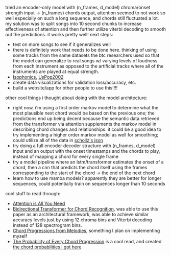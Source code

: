tried an encoder-only model with (n_frames, d_model) chroma/onset strength input -> (n_frames) chords output, attention seemed to not work so well especially on such a long sequence, and chords still fluctuated a lot. my solution was to split songs into 10 second chunks to increase effectiveness of attention and then further utilize viterbi decoding to smooth out the predictions. it works pretty well! next steps:

- test on more songs to see if it generalizes well
 - there is definitely work that needs to be done here. thinking of using some tracks from the same datasets the btc researchers used so that the model can generalize to real songs w/ varying levels of loudness from each instrument as opposed to the artificial tracks where all of the instruments are played at equal strength.
 - [Isophonics](http://isophonics.net/datasets), [UsPop2002](https://github.com/tmc323/Chord-Annotations)
- create data visualizations for validation loss/accuracy, etc.
- build a website/app for other people to use this!!!!


other cool things i thought about doing with the model architecture:

- right now, i'm using a first order markov model to determine what the most plausible next chord would be based on the previous one; the predictions end up being decent because the semantic data retrieved from the transformer via attention supplements the markov model in describing chord changes and relationships. it could be a good idea to try implementing a higher order markov model as well for smoothing; could utilize all of the data in [schollz's json](https://raw.githubusercontent.com/schollz/chords/refs/heads/master/chordIndexInC.json)
- try doing a full encoder decoder structure with (n_frames, d_model) input and an output with the onset timestamps and the chords to play, instead of mapping a chord for every single frame
- try a model pipeline where an lstm/transformer estimates the onset of a chord, then a cnn that predicts the chord itself using the frames corresponding to the start of the chord -> the end of the next chord
- learn how to use mamba models? apparently they are better for longer sequences, could potentially train on sequences longer than 10 seconds

cool stuff to read through: 
- [Attention is All You Need](https://arxiv.org/pdf/1706.03762)
- [Bidirectional Transformer for Chord Recognition](https://arxiv.org/pdf/1907.02698), was able to use this paper as an architectural framework, was able to achieve similar accuracy levels just by using 12 chroma bins and Viterbi decoding instead of 128 spectrogram bins.
- [Chord Progressions from Melodies](https://asmp-eurasipjournals.springeropen.com/articles/10.1186/s13636-023-00314-6), something I plan on implementing myself
- [The Probability of Every Chord Progression](https://schollz.com/tinker/chords/) is a cool read, and created [the chord probabilities i got here](https://github.com/schollz/common-chords)
